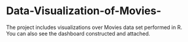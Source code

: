 # Data-Visualization-of-Movies-
The project includes visualizations over Movies data set performed in R. You can also see the dashboard constructed and attached. 
